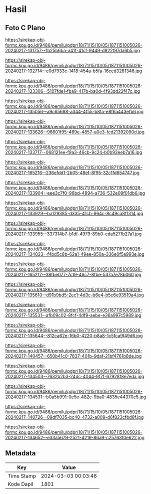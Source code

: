 # Hasil

## Foto C Plano

https://sirekap-obj-formc.kpu.go.id/9486/pemilu/pdpr/18/71/15/10/05/1871151005026-20240217-131757--1b25b6ba-a41f-41cf-9449-d922f97da6b5.jpg

https://sirekap-obj-formc.kpu.go.id/9486/pemilu/pdpr/18/71/15/10/05/1871151005026-20240217-132714--e0d7933c-1418-454a-b5fa-16ced3281346.jpg

https://sirekap-obj-formc.kpu.go.id/9486/pemilu/pdpr/18/71/15/10/05/1871151005026-20240217-133306--5107fde1-fba9-417b-ba0d-4f93dd22f47c.jpg

https://sirekap-obj-formc.kpu.go.id/9486/pemilu/pdpr/18/71/15/10/05/1871151005026-20240217-135056--a9c65688-a344-4f55-b8fa-e8f6a443efb6.jpg

https://sirekap-obj-formc.kpu.go.id/9486/pemilu/pdpr/18/71/15/10/05/1871151005026-20240217-133626--96601f95-469e-4857-a0e3-fcd21392090d.jpg

https://sirekap-obj-formc.kpu.go.id/9486/pemilu/pdpr/18/71/15/10/05/1871151005026-20240217-133717--068121ee-f9a3-46cb-9c24-b0b93eeb7a16.jpg

https://sirekap-obj-formc.kpu.go.id/9486/pemilu/pdpr/18/71/15/10/05/1871151005026-20240217-165216--236efdd1-2b05-48ef-8f95-32c1fd654747.jpg

https://sirekap-obj-formc.kpu.go.id/9486/pemilu/pdpr/18/71/15/10/05/1871151005026-20240217-133904--eee3c7f0-96bd-4894-a736-532e09f01db6.jpg

https://sirekap-obj-formc.kpu.go.id/9486/pemilu/pdpr/18/71/15/10/05/1871151005026-20240217-133929--ba129385-d335-41cb-964c-8c49ca8f1314.jpg

https://sirekap-obj-formc.kpu.go.id/9486/pemilu/pdpr/18/71/15/10/05/1871151005026-20240217-133955--337314b7-b1df-4979-89b0-eda527fb27a1.jpg

https://sirekap-obj-formc.kpu.go.id/9486/pemilu/pdpr/18/71/15/10/05/1871151005026-20240217-134023--f4bd5c8b-62a1-49ee-850a-336e0f5a993e.jpg

https://sirekap-obj-formc.kpu.go.id/9486/pemilu/pdpr/18/71/15/10/05/1871151005026-20240217-165217--38fbe077-7c19-46c7-8fbe-537a7e78b060.jpg

https://sirekap-obj-formc.kpu.go.id/9486/pemilu/pdpr/18/71/15/10/05/1871151005026-20240217-135610--d91b9bd5-2ec1-4d3c-b6e4-b5c6e93519a4.jpg

https://sirekap-obj-formc.kpu.go.id/9486/pemilu/pdpr/18/71/15/10/05/1871151005026-20240217-135531--afb09c02-8fcf-4df9-aebe-e36a997c5989.jpg

https://sirekap-obj-formc.kpu.go.id/9486/pemilu/pdpr/18/71/15/10/05/1871151005026-20240217-135644--812ca62e-16b0-4220-b8a8-1c5fca9f49d6.jpg

https://sirekap-obj-formc.kpu.go.id/9486/pemilu/pdpr/18/71/15/10/05/1871151005026-20240217-140457--650b41c0-7837-401b-9daf-21bf4761b8de.jpg

https://sirekap-obj-formc.kpu.go.id/9486/pemilu/pdpr/18/71/15/10/05/1871151005026-20240217-134503--7632b2b3-24dc-4044-9f7f-67928f8e7eda.jpg

https://sirekap-obj-formc.kpu.go.id/9486/pemilu/pdpr/18/71/15/10/05/1871151005026-20240217-134531--b0a5b991-0e5e-482c-9ba0-4835e44370e5.jpg

https://sirekap-obj-formc.kpu.go.id/9486/pemilu/pdpr/18/71/15/10/05/1871151005026-20240217-140726--09df7035-bc40-4732-a009-d6f823cfbd8f.jpg

https://sirekap-obj-formc.kpu.go.id/9486/pemilu/pdpr/18/71/15/10/05/1871151005026-20240217-134652--e33a5679-2521-4219-86a9-c25763f0e622.jpg


## Metadata

| Key        | Value               |
| ---------- | ------------------- |
| Time Stamp | 2024-03-03 00:03:46 |
| Kode Dapil | 1801                |



